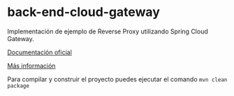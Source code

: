 # back-end-cloud-gateway

Implementación de ejemplo de Reverse Proxy utilizando Spring Cloud Gateway.

[Documentación oficial](https://cloud.spring.io/spring-cloud-gateway/reference/html/)

[Más información](https://www.baeldung.com/spring-cloud-gateway)

Para compilar y construir el proyecto puedes ejecutar el comando ``mvn clean package`` 
